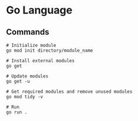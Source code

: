 # Go Language

## Commands

```shell
# Initialize module
go mod init directory/module_name

# Install external modules
go get

# Update modules
go get -u

# Get required modules and remove unused modules
go mod tidy -v

# Run
go run .
```
